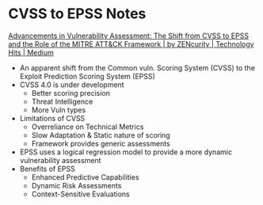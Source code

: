 # CVSS to EPSS Notes

[Advancements in Vulnerability Assessment: The Shift from CVSS to EPSS and the Role of the MITRE ATT&CK Framework | by ZENcurity | Technology Hits | Medium](https://medium.com/technology-hits/advancements-in-vulnerability-assessment-the-shift-from-cvss-to-epss-and-the-role-of-the-mitre-b029bfffee03)

- An apparent shift from the Common vuln. Scoring System (CVSS) to the Exploit Prediction Scoring System (EPSS)
- CVSS 4.0 is under development
    - Better scoring precision
    - Threat Intelligence
    - More Vuln types
- Limitations of CVSS
    - Overreliance on Technical Metrics
    - Slow Adaptation & Static nature of scoring
    - Framework provides generic assessments
- EPSS uses a logical regression model to provide a more dynamic vulnerability assessment
- Benefits of EPSS
    - Enhanced Predictive Capabilities
    - Dynamic Risk Assessments
    - Context-Sensitive Evaluations
